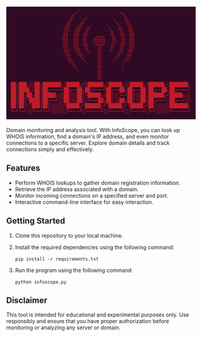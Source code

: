 ![Demonstration](./img/img.png)<br><br>
Domain monitoring and analysis tool. With InfoScope, you can look up WHOIS information, find a domain's IP address, and even monitor connections to a specific server. Explore domain details and track connections simply and effectively.

## Features

- Perform WHOIS lookups to gather domain registration information.
- Retrieve the IP address associated with a domain.
- Monitor incoming connections on a specified server and port.
- Interactive command-line interface for easy interaction.

## Getting Started

1. Clone this repository to your local machine.
2. Install the required dependencies using the following command:

    ```
    pip install -r requirements.txt
    ```

3. Run the program using the following command:

    ```
    python infoscope.py
    ```
    
## Disclaimer

This tool is intended for educational and experimental purposes only. Use responsibly and ensure that you have proper authorization before monitoring or analyzing any server or domain.
